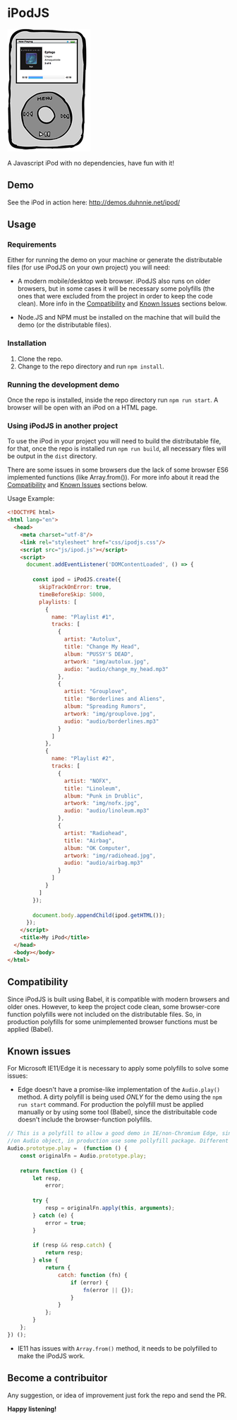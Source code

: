 # iPodJS

![alt text](screenshots/ipodjs.jpg "iPodJS")

A Javascript iPod with no dependencies, have fun with it!

## Demo

See the iPod in action here: http://demos.duhnnie.net/ipod/

## Usage

### Requirements

Either for running the demo on your machine or generate the distributable files (for use iPodJS on your own project) you will need:

  * A modern mobile/desktop web browser. iPodJS also runs on older browsers, but in some cases it will be necessary some polyfills (the ones that were excluded from the project in order to keep the code clean). More info in the [Compatibility](#compatibility) and [Known Issues](#known-issues) sections below.

  * Node.JS and NPM must be installed on the machine that will build the demo (or the distributable files).

### Installation

1. Clone the repo.
2. Change to the repo directory and run `npm install`.

### Running the development demo

Once the repo is installed, inside the repo directory run `npm run start`. A browser will be open with an iPod on a HTML page.

### Using iPodJS in another project

To use the iPod in your project you will need to build the distributable file, for that, once the repo is installed run `npm run build`, all necessary files will be output in the `dist` directory.

There are some issues in some browsers due the lack of some browser ES6 implemented functions (like Array.from()). For more info about it read the [Compatibility](#compatibility) and [Known Issues](#known-issues) sections below.

Usage Example:

```html
<!DOCTYPE html>
<html lang="en">
  <head>
    <meta charset="utf-8"/>
    <link rel="stylesheet" href="css/ipodjs.css"/>
    <script src="js/ipod.js"></script>
    <script>
      document.addEventListener('DOMContentLoaded', () => {

        const ipod = iPodJS.create({
          skipTrackOnError: true,
          timeBeforeSkip: 5000,
          playlists: [
            {
              name: "Playlist #1",
              tracks: [
                {
                  artist: "Autolux",
                  title: "Change My Head",
                  album: "PUSSY'S DEAD",
                  artwork: "img/autolux.jpg",
                  audio: "audio/change_my_head.mp3"
                },
                {
                  artist: "Grouplove",
                  title: "Borderlines and Aliens",
                  album: "Spreading Rumors",
                  artwork: "img/grouplove.jpg",
                  audio: "audio/borderlines.mp3"
                }
              ]
            },
            {
              name: "Playlist #2",
              tracks: [
                {
                  artist: "NOFX",
                  title: "Linoleum",
                  album: "Punk in Drublic",
                  artwork: "img/nofx.jpg",
                  audio: "audio/linoleum.mp3"
                },
                {
                  artist: "Radiohead",
                  title: "Airbag",
                  album: "OK Computer",
                  artwork: "img/radiohead.jpg",
                  audio: "audio/airbag.mp3"
                }
              ]
            }
          ]
        });

        document.body.appendChild(ipod.getHTML());
      });
    </script>
    <title>My iPod</title>
  </head>
  <body></body>
</html>
```
  
## Compatibility

Since iPodJS is built using Babel, it is compatible with modern browsers and older ones. However, to keep the project code clean, some browser-core function polyfills were not included on the distributable files. So, in production polyfills for some unimplemented browser functions must be applied (Babel).

## Known issues

For Microsoft IE11/Edge it is necessary to apply some polyfills to solve some issues:
  * Edge doesn't have a promise-like implementation of the `Audio.play()` method. A dirty polyfill is being used *ONLY* for the demo using the `npm run start` command. For production the polyfill must be applied manually or by using some tool (Babel), since the distribuitable code doesn't include the browser-function polyfills.

  ```js 
  // This is a polyfill to allow a good demo in IE/non-Chromium Edge, since they not have a promise-like implementation
  //on Audio object, in production use some pollyfill package. Different versions for this polyfill can be used.
  Audio.prototype.play =  (function () {
      const originalFn = Audio.prototype.play;

      return function () {
          let resp,
              error;

          try {
              resp = originalFn.apply(this, arguments);
          } catch (e) {
              error = true;
          }
          
          if (resp && resp.catch) {
              return resp;
          } else {
              return {
                  catch: function (fn) {
                      if (error) {
                          fn(error || {});    
                      }
                  }
              };
          }
      };
  }) ();
  ```

  * IE11 has issues with `Array.from()` method, it needs to be polyfilled to make the iPodJS work.

## Become a contribuitor
  
Any suggestion, or idea of improvement just fork the repo and send the PR.

**Happy listening!**
